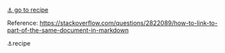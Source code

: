 [⚓ go to recipe](#recipe)

Reference: https://stackoverflow.com/questions/2822089/how-to-link-to-part-of-the-same-document-in-markdown

<a name="recipe">⚓recipe</a>

<!-- eof -->
